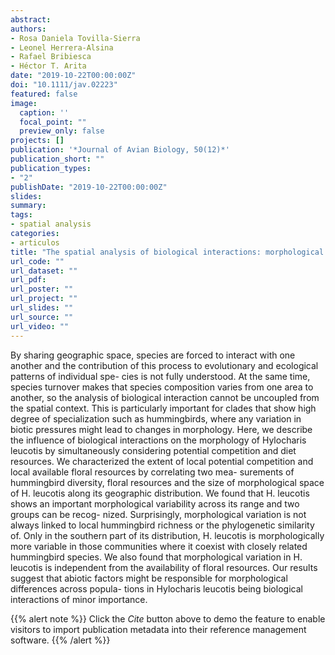 ```yaml
---
abstract: 
authors:
- Rosa Daniela Tovilla‐Sierra
- Leonel Herrera‐Alsina
- Rafael Bribiesca
- Héctor T. Arita 
date: "2019-10-22T00:00:00Z"
doi: "10.1111/jav.02223"
featured: false
image:
  caption: ''
  focal_point: ""
  preview_only: false
projects: []
publication: '*Journal of Avian Biology, 50(12)*'
publication_short: ""
publication_types:
- "2"
publishDate: "2019-10-22T00:00:00Z"
slides: 
summary:
tags:
- spatial analysis
categories: 
- articulos
title: "The spatial analysis of biological interactions: morphological variation responding to the co‐occurrence of competitors and resources"
url_code: ""
url_dataset: ""
url_pdf: 
url_poster: ""
url_project: ""
url_slides: ""
url_source: ""
url_video: ""
---
```


By sharing geographic space, species are forced to interact with one another and the contribution of this process to evolutionary and ecological patterns of individual spe- cies is not fully understood. At the same time, species turnover makes that species composition varies from one area to another, so the analysis of biological interaction cannot be uncoupled from the spatial context. This is particularly important for clades that show high degree of specialization such as hummingbirds, where any variation in biotic pressures might lead to changes in morphology. Here, we describe the influence of biological interactions on the morphology of Hylocharis leucotis by simultaneously considering potential competition and diet resources. We characterized the extent of local potential competition and local available floral resources by correlating two mea- surements of hummingbird diversity, floral resources and the size of morphological space of H. leucotis along its geographic distribution. We found that H. leucotis shows an important morphological variability across its range and two groups can be recog- nized. Surprisingly, morphological variation is not always linked to local hummingbird richness or the phylogenetic similarity of. Only in the southern part of its distribution, H. leucotis is morphologically more variable in those communities where it coexist with closely related hummingbird species. We also found that morphological variation in H. leucotis is independent from the availability of floral resources. Our results suggest that abiotic factors might be responsible for morphological differences across popula- tions in Hylocharis leucotis being biological interactions of minor importance.

{{% alert note %}}
Click the *Cite* button above to demo the feature to enable visitors to import publication metadata into their reference management software.
{{% /alert %}}

